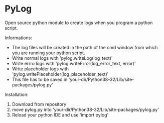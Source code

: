 # PyLog
Open source python module to create logs when you program a python script.

Informations:
- The log files will be created in the path of the cmd window from which you are running your python script.
- Write normal logs with 'pylog.writeLog(log_text)'
- Write errro logs with 'pylog.writeError(log_error_text, error)'
- Write placeholder logs with 'pylog.writePlaceholder(log_placeholder_text)'
- This file has to be saved in 'your-dir/Python38-32/Lib/site-packages/pylog.py'
    
Installation:
  1. Download from repository
  2. move pylog.py into 'your-dir/Python38-32/Lib/site-packages/pylog.py'
  3. Reload your python IDE and use 'import pylog'
